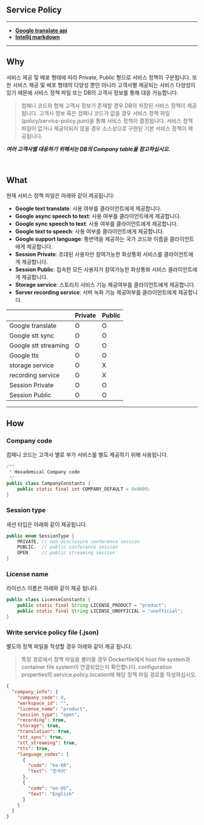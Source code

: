 <h2 id="section-title">Service Policy</h2>
<hr>

- **[Google translate api](https://cloud.google.com/translate/docs?hl=ko)**
- **[Intellij markdown](https://www.jetbrains.com/help/idea/markdown.html)**

---

## Why

서비스 제공 및 배포 형태에 따라 Private, Public 형으로 서비스 정책이 구분됩니다.
또한 서비스 제공 및 배포 형태의 다양성 뿐만 아니라 고객사별 제공되는 서비스 다양성이 있기 때문에 서비스 정책 파일 또는 DB의 고객사 정보를 통해 대응 가능합니다.

> 컴패니 코드와 함께 고객사 정보가 존재할 경우 DB의 저장된 서비스 정책이 제공됩니다.
> 고객사 정보 혹은 컴패니 코드가 없을 경우 서비스 정책 파일(policy/service-policy.json)을 통해 서비스 정책이 결정됩니다.
> 서비스 정책 파일이 없거나 제공이되지 않을 경우 소스상으로 구현된 기본 서비스 정책이 제공됩니다. 

***여러 고객사별 대응하기 위해서는 DB의 Company table을 참고하십시오.***

<br>

## What

현재 서비스 정책 파일은 아래와 같이 제공됩니다:
- **Google text translate**: 사용 여부를 클라이언트에게 제공합니다.
- **Google async speech to text**: 사용 여부를 클라이언트에게 제공합니다.
- **Google sync speech to text**: 사용 여부를 클라이언트에게 제공합니다.
- **Google text to speech**: 사용 여부를 클라이언트에게 제공합니다.
- **Google support language**: 통번역을 제공하는 국가 코드와 이름을 클라이언트에게 제공합니다.
- **Session Private**: 초대된 사용자만 참여가능한 화상통화 서비스를 클라이언트에게 제공합니다.
- **Session Public**: 접속한 모든 사용자가 참여가능한 화상통화 서비스 클라이언트에게 제공합니다.
- **Storage service**: 스토리지 서비스 기능 제공여부를 클라이언트에게 제공합니다.
- **Server recording service**: 서버 녹화 기능 제공여부를 클라이언트에게 제공합니다.

|                          | Private  | Public |
| --------------------     | -------- | ------ |
| Google translate         | O        | O      |
| Google stt sync          | O        | O      |
| Google stt streaming     | O        | O      |
| Google tts               | O        | O      |
| storage service          | O        | X      |
| recording service        | O        | X      |
| Session Private          | O        | O      |
| Session Public           | O        | O      |

---

## How

### Company code

컴패니 코드는 고객사 별로 부가 서비스를 별도 제공하기 위해 사용됩니다.

[1]: /service-api/src/main/java/com/virnect/service/constraint/CompanyConstants.java
```java
/**
 * Hexademical Company code
 */
public class CompanyConstants {
    public static final int COMPANY_DEFAULT = 0x0000;
}
```

### Session type

세션 타입은 아래와 같이 제공됩니다.

[2]: /service-data/src/main/java/com/virnect/data/dao/Company.java
```java
public enum SessionType {
    PRIVATE, // non-disclosure conference session
    PUBLIC,  // public conference session
    OPEN     // public streaming session
}
```

### License name

라이선스 이름은 아래와 같이 제공 됩니다.

[3]: /service-api/src/main/java/com/virnect/service/constraint/LicenseConstants.java
```java
public class LicenseConstants {
    public static final String LICENSE_PRODUCT = "product";
    public static final String LICENSE_UNOFFICIAL = "unofficial";
}
```
### Write service policy file (.json)

별도의 정책 파일을 작성할 경우 아래와 같이 제공 됩니다.

> 특정 경로에서 정책 파일을 불러올 경우 Dockerfile에서 host file system과 container file system이 연결되었는지 확인합니다.
> configuration properties의 service.policy.location에 해당 정책 파일 경로를 작성하십시오.

[4]: /service-server/src/main/resources/policy/privateServicePolicy.json
```json
{
  "company_info": {
    "company_code": 0,
    "workspace_id": "",
    "license_name": "product",
    "session_type": "open",
    "recording": true,
    "storage": true,
    "translation": true,
    "stt_sync": true,
    "stt_streaming": true,
    "tts": true,
    "language_codes": [
      {
        "code": "ko-KR",
        "text": "한국어"
      },
      {
        "code": "en-US",
        "text": "English"
      }
    ]
  }
}
```
